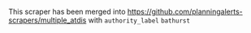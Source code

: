 This scraper has been merged into https://github.com/planningalerts-scrapers/multiple_atdis
with `authority_label` `bathurst`
